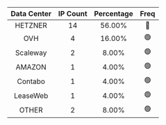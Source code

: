 | Data Center | IP Count | Percentage | Freq |
|:------------:|:--------:|:-----------:|:-----:|
| HETZNER | 14 | 56.00% | 🔴 |
| OVH | 4 | 16.00% | 🟢 |
| Scaleway | 2 | 8.00% | 🟢 |
| AMAZON | 1 | 4.00% | 🟢 |
| Contabo | 1 | 4.00% | 🟢 |
| LeaseWeb | 1 | 4.00% | 🟢 |
| OTHER | 2 | 8.00% | 🟢 |